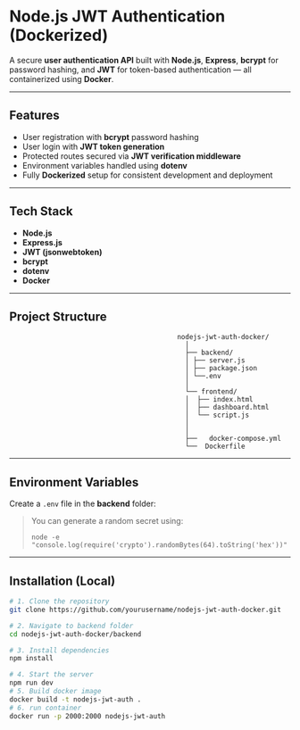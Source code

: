 #  Node.js JWT Authentication (Dockerized)

A secure **user authentication API** built with **Node.js**, **Express**, **bcrypt** for password hashing, and **JWT** for token-based authentication — all containerized using **Docker**.

---

## Features

- User registration with **bcrypt** password hashing  
- User login with **JWT token generation**  
- Protected routes secured via **JWT verification middleware**  
- Environment variables handled using **dotenv**  
- Fully **Dockerized** setup for consistent development and deployment  

---

##  Tech Stack

- **Node.js**  
- **Express.js**  
- **JWT (jsonwebtoken)**  
- **bcrypt**  
- **dotenv**  
- **Docker**  

---

##  Project Structure


                                              nodejs-jwt-auth-docker/
                                                │
                                                ├── backend/
                                                │ ├── server.js
                                                │ ├── package.json
                                                │ └──.env
                                                │
                                                └── frontend/
                                                │  ├── index.html
                                                │  ├── dashboard.html
                                                │  └── script.js
                                                │  
                                                │
                                                ├──   docker-compose.yml
                                                └──  Dockerfile
---

## Environment Variables

Create a `.env` file in the **backend** folder:


>  You can generate a random secret using:
> ```
> node -e "console.log(require('crypto').randomBytes(64).toString('hex'))"
> ```

---

##  Installation (Local)

```bash
# 1. Clone the repository
git clone https://github.com/yourusername/nodejs-jwt-auth-docker.git

# 2. Navigate to backend folder
cd nodejs-jwt-auth-docker/backend

# 3. Install dependencies
npm install

# 4. Start the server
npm run dev
# 5. Build docker image
docker build -t nodejs-jwt-auth .
# 6. run container
docker run -p 2000:2000 nodejs-jwt-auth



